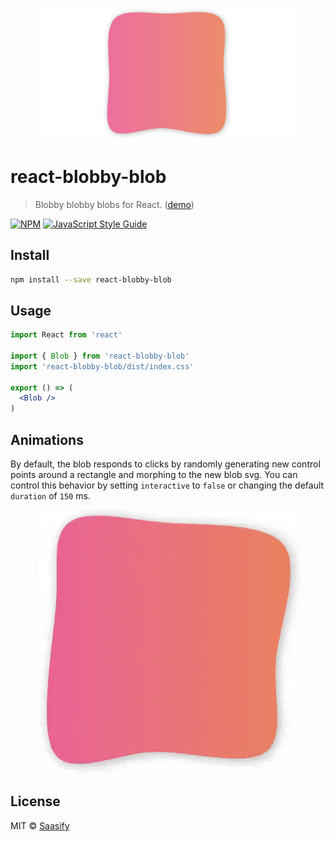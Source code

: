 <p align="center">
  <a href="https://saasify-sh.github.io/react-blobby-blob/" title="Saasify">
    <img src="https://raw.githubusercontent.com/saasify-sh/react-blobby-blob/master/media/blob.jpg" alt="React Blobby Blob" width="422" />
  </a>
</p>

# react-blobby-blob

> Blobby blobby blobs for React. ([demo](https://saasify-sh.github.io/react-blobby-blob/))

[![NPM](https://img.shields.io/npm/v/react-blobby-blob.svg)](https://www.npmjs.com/package/react-blobby-blob) [![JavaScript Style Guide](https://img.shields.io/badge/code_style-standard-brightgreen.svg)](https://standardjs.com)

## Install

```bash
npm install --save react-blobby-blob
```

## Usage

```jsx
import React from 'react'

import { Blob } from 'react-blobby-blob'
import 'react-blobby-blob/dist/index.css'

export () => (
  <Blob />
)
```

## Animations

By default, the blob responds to clicks by randomly generating new control points around a rectangle and morphing to the new blob svg. You can control this behavior by setting `interactive` to `false` or changing the default `duration` of `150` ms.

<p align="center">
  <a href="https://saasify-sh.github.io/react-blobby-blob/" title="Saasify">
    <img src="https://raw.githubusercontent.com/saasify-sh/react-blobby-blob/master/media/blob.gif" alt="React Blobby Blob" width="422" />
  </a>
</p>

## License

MIT © [Saasify](https://saasify.sh)
